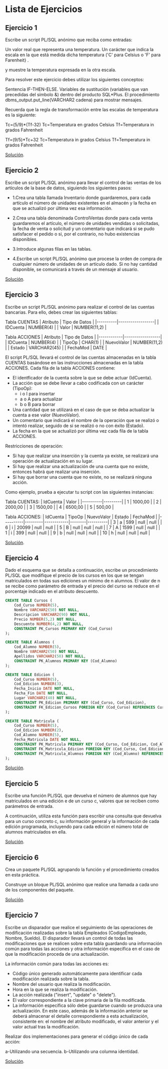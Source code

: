 # Lista de Ejercicios
## Ejercicio 1
Escribe un script PL/SQL anónimo que reciba como entradas:

Un valor real que representa una temperatura.
Un carácter que indica la escala en la que está medida dicha temperatura ('C' para Celsius o 'F' para Farenheit) .

y muestre la temperatura expresada en la otra escala.

Para resolver este ejercicio debes utilizar los siguientes conceptos:

Sentencia IF-THEN-ELSE.
Variables de sustitución (variables que van precedidas del símbolo &) dentro del producto SQL*Plus.
El procedimiento dbms_output.put_line(VARCHAR2 cadena) para mostrar mensajes.

Recuerda que la regla de transformación entre las escalas de temperatura es la siguiente:

Tc=(5/9)*(Tf-32)
Tc=Temperatura en grados Celsius Tf=Temperatura in grados Fahrenheit


Tf=(9/5)*Tc+32
Tc=Temperatura in grados Celsius Tf=Temperatura in grados Fahrenheit 

[Solución](../Ejercicios/ejercicio1.sql).

## Ejercicio 2
Escribe un script PL/SQL anónimo para llevar el control de las ventas de los artículos de la base de datos, siguiendo los siguientes pasos:

- 1.Crea una tabla llamada Inventario donde guardaremos, para cada artículo el número de unidades existentes en el almacén y la fecha en que se actualizó por última vez esa información.

- 2.Crea una tabla denominada ControlVentas donde para cada venta guardaremos el artículo, el número de unidades vendidas o solicitadas, la fecha de venta o solicitud y un comentario que indicará si se pudo satisfacer el pedido o si, por el contrario, no hubo existencias disponibles.

- 3.Introduce algunas filas en las tablas.

- 4.Escribe un script PL/SQL anónimo que procese la orden de compra de cualquier número de unidades de un artículo dado. Si no hay cantidad disponible, se comunicará a través de un mensaje al usuario.

[Solución](../Ejercicios/ejercicio2.sql).

## Ejercicio 3
Escribe un script PL/SQL anónimo para realizar el control de las cuentas bancarias. Para ello, debes crear las siguientes tablas:

Tabla CUENTAS
| Atributo | 	Tipo de Datos |
|----------|------------------|
| IDCuenta |     NUMBER(4)    |
| Valor    |     NUMBER(11,2) |

Tabla ACCIONES
| Atributo   | 	 Tipo de Datos  |
|------------|------------------|
| IDCuenta   |     NUMBER(4)    |
| TipoOp     |     CHAR(1)      |
| NuevoValor |	   NUMBER(11,2) |
| Estado	 |     VARCHAR2(45) |
| FechaMod	 |     DATE         |

El script PL/SQL llevará el control de las cuentas almacenadas en la tabla CUENTAS basándose en las instrucciones almacenadas en la tabla ACCIONES. Cada fila de la tabla ACCIONES contiene:
- El identficador de la cuenta sobre la que se debe actuar (IdCuenta).
- La acción que se debe llevar a cabo codificada con un carácter (TipoOp):
    - i o I para insertar
    - a o A para actualizar
    - b o B para borrar
- Una cantidad que se utilizará en el caso de que se deba actualizar la cuenta a ese valor (NuevoValor).
- Un comentario que indicará el nombre de la operación que se realizó o intentó realizar, seguido de si se realizó o no con éxito (Estado).
- La fecha en la que se actualizó por última vez cada fila de la tabla ACCIONES.

Restricciones de operación:
- Si hay que realizar una inserción y la cuenta ya existe, se realizará una operación de actualización en su lugar.
- Si hay que realizar una actualización de una cuenta que no existe, entonces habrá que realizar una inserción.
- Si hay que borrar una cuenta que no existe, no se realizará ninguna acción.

Como ejemplo, prueba a ejecutar tu script con las siguientes instancias:

Tabla CUENTAS:
| IdCuenta |  Valor  |
|----------|---------|
|    1	   | 1000,00 |
|    2	   | 2000,00 |
|    3	   | 1500,00 |
|    4	   | 6500,00 |
|    5	   | 500,00  |

Tabla ACCIONES:
| IdCuenta | TipoOp  | NuevoValor |	Estado | FechaMod |
|----------|---------|------------|--------|----------|
|    3     |	a	 |    599	  |  null  |   null   |
|    6     |	i	 |   20099	  |  null  |   null   |
|    5     |	B	 |   null	  |  null  |   null   |
|    7     |	A	 |   1599	  |  null  |   null   |
|    1     |	i	 |   399	  |  null  |   null   |
|    9     |	b	 |   null	  |  null  |   null   |
|    10    |	h	 |   null	  |  null  |   null   |

[Solución](../Ejercicios/ejercicio3.sql).

## Ejercicio 4
Dado el esquema que se detalla a continuación, escribe un procedimiento PL/SQL que modifique el precio de los cursos en los que se tengan matriculados en todas sus ediciones un mínimo de n alumnos. El valor de n se recibe como parámetro de entrada y el precio del curso se reduce en el porcentaje indicado en el atributo descuento.
```SQL
CREATE TABLE Cursos (
    Cod_Curso NUMBER(5),
    Nombre VARCHAR2(50) NOT NULL,
    Descripcion VARCHAR2(90) NOT NULL,
    Precio NUMBER(5,2) NOT NULL,
    Descuento NUMBER(4,2) NOT NULL,
    CONSTRAINT PK_Cursos PRIMARY KEY (Cod_Curso)
);

CREATE TABLE Alumnos ( 
    Cod_Alumno NUMBER(5),
    Nombre VARCHAR2(50) NOT NULL,
    Apellidos VARCHAR2(50) NOT NULL,
    CONSTRAINT PK_Alumnos PRIMARY KEY (Cod_Alumno)
);

CREATE TABLE Edicion (
    Cod_Curso NUMBER(5),
    Cod_Edicion NUMBER(3),
    Fecha_Inicio DATE NOT NULL,
    Fecha_Fin DATE NOT NULL,
    Lugar VARCHAR2(40) NOT NULL,
    CONSTRAINT PK_Edicion PRIMARY KEY (Cod_Curso, Cod_Edicion),
    CONSTRAINT FK_Edicion_Cursos FOREIGN KEY (Cod_Curso) REFERENCES Cursos(Cod_Curso)
);

CREATE TABLE Matricula (
    Cod_Curso NUMBER(5),
    Cod_Edicion NUMBER(2),
    Cod_Alumno NUMBER(5),
    Fecha_Matricula DATE NOT NULL,
    CONSTRAINT PK_Matricula PRIMARY KEY (Cod_Curso, Cod_Edicion, Cod_Alumno),
    CONSTRAINT FK_Matricula_Edicion FOREIGN KEY (Cod_Curso, Cod_Edicion) REFERENCES Edicion(Cod_Curso, Cod_Edicion),
    CONSTRAINT FK_Matricula_Alumnos FOREIGN KEY (Cod_Alumno) REFERENCES Alumnos(Cod_Alumno)
); 
```
[Solución](../Ejercicios/ejercicio4.sql).

## Ejercicio 5
Escribe una función PL/SQL que devuelva el número de alumnos que hay matriculados en una edición e de un curso c, valores que se reciben como parámetros de entrada.

A continuación, utiliza esta función para escribir una consulta que devuelva para un curso concreto c, su información general y la información de cada edición programada, incluyendo para cada edición el número total de alumnos matriculados en ella.

[Solución](../Ejercicios/ejercicio5.sql).

## Ejercicio 6
Crea un paquete PL/SQL agrupando la función y el procedimiento creados en esta práctica.

Construye un bloque PL/SQL anónimo que realice una llamada a cada uno de los componentes del paquete.

[Solución](../Ejercicios/ejercicio6.sql).

## Ejercicio 7
Escribe un disparador que realice el seguimiento de las operaciones de modificación realizadas sobre la tabla Empleados (CodigoEmpleado, Nombre, Sueldo). El disparador llevará un control de todas las modificaciones que se realicen sobre esta tabla guardando una información común para todas las acciones y otra información específica en el caso de que la modificación proceda de una actualización.

La información común para todas las acciones es:

- Código único generado automáticamente para identificar cada modificación realizada sobre la tabla.
- Nombre del usuario que realiza la modificación.
- Hora en la que se realiza la modificación.
- La acción realizada ("insert", "update" o "delete").
- El valor correspondiente a la clave primaria de la fila modificada. 
- La información específica sólo debe guardarse cuando se produzca una actualización. En este caso, además de la información anterior se deberá almacenar el detalle correspondiente a esta actualización, consistente en: el nombre del atributo modificado, el valor anterior y el valor actual tras la modificación.

Realizar dos implementaciones para generar el código único de cada acción:

a-Utilizando una secuencia. 
b-Utilizando una columna identidad. 

[Solución](../Ejercicios/ejercicio7.sql).